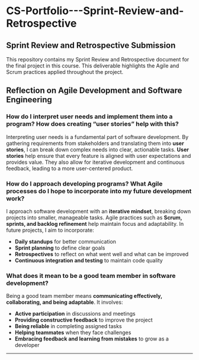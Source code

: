 # CS-Portfolio---Sprint-Review-and-Retrospective
## Sprint Review and Retrospective Submission
This repository contains my Sprint Review and Retrospective document for the final project in this course. This deliverable highlights the Agile and Scrum practices applied throughout the project.

## Reflection on Agile Development and Software Engineering

### How do I interpret user needs and implement them into a program? How does creating “user stories” help with this?
Interpreting user needs is a fundamental part of software development. By gathering requirements from stakeholders and translating them into **user stories**, I can break down complex needs into clear, actionable tasks. **User stories** help ensure that every feature is aligned with user expectations and provides value. They also allow for iterative development and continuous feedback, leading to a more user-centered product.

### How do I approach developing programs? What Agile processes do I hope to incorporate into my future development work?
I approach software development with an **iterative mindset**, breaking down projects into smaller, manageable tasks. Agile practices such as **Scrum, sprints, and backlog refinement** help maintain focus and adaptability. In future projects, I aim to incorporate:
- **Daily standups** for better communication
- **Sprint planning** to define clear goals
- **Retrospectives** to reflect on what went well and what can be improved
- **Continuous integration and testing** to maintain code quality

### What does it mean to be a good team member in software development?
Being a good team member means **communicating effectively, collaborating, and being adaptable**. It involves:
- **Active participation** in discussions and meetings
- **Providing constructive feedback** to improve the project
- **Being reliable** in completing assigned tasks
- **Helping teammates** when they face challenges
- **Embracing feedback and learning from mistakes** to grow as a developer



---
